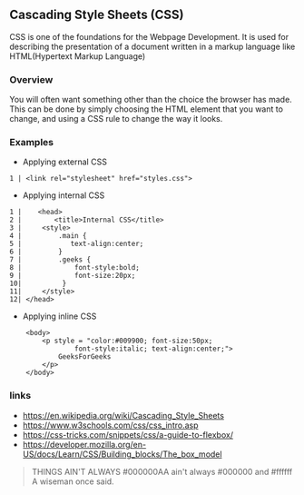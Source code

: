 ## Cascading Style Sheets (CSS)

CSS is one of the foundations for the Webpage Development. It is used for describing the presentation of a document written in a markup language like HTML(Hypertext Markup Language)

### Overview

You will often want something other than the choice the browser has made. This can be done by simply choosing the HTML element that you want to change, and using a CSS rule to change the way it looks.

### Examples

* Applying external CSS

```
1 | <link rel="stylesheet" href="styles.css">
```

* Applying internal CSS

```
1 |    <head>
2 |        <title>Internal CSS</title>
3 |     <style>
4 |         .main {
5 |            text-align:center;
6 |         }
7 |         .geeks {
8 |             font-style:bold;
9 |             font-size:20px;
10|          }
11|     </style>
12| </head>

```

* Applying inline CSS

```
    <body>
        <p style = "color:#009900; font-size:50px;
                font-style:italic; text-align:center;">
            GeeksForGeeks
        </p>
    </body>
```

### links

- https://en.wikipedia.org/wiki/Cascading_Style_Sheets
- https://www.w3schools.com/css/css_intro.asp
- https://css-tricks.com/snippets/css/a-guide-to-flexbox/
- https://developer.mozilla.org/en-US/docs/Learn/CSS/Building_blocks/The_box_model

> THINGS AIN'T ALWAYS #000000AA ain't always #000000 and #ffffff
> A wiseman once said.
